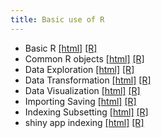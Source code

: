 ```yaml
---
title: Basic use of R
---
```


 * Basic R [[html]](/demo/basic-use-of-r/Basic_R.html)  [[R]](/demo/basic-use-of-r/Basic_R.R)
* Common R objects [[html]](/demo/basic-use-of-r/Common_R_objects.html)  [[R]](/demo/basic-use-of-r/Common_R_objects.R)
* Data Exploration [[html]](/demo/basic-use-of-r/Data_Exploration.html)  [[R]](/demo/basic-use-of-r/Data_Exploration.R)
* Data Transformation [[html]](/demo/basic-use-of-r/Data_Transformation.html)  [[R]](/demo/basic-use-of-r/Data_Transformation.R)
* Data Visualization [[html]](/demo/basic-use-of-r/Data_Visualization.html)  [[R]](/demo/basic-use-of-r/Data_Visualization.R)
* Importing Saving [[html]](/demo/basic-use-of-r/Importing_Saving.html)  [[R]](/demo/basic-use-of-r/Importing_Saving.R)
* Indexing Subsetting [[html]](/demo/basic-use-of-r/Indexing_Subsetting.html)  [[R]](/demo/basic-use-of-r/Indexing_Subsetting.R)
* shiny app indexing [[html]](/demo/basic-use-of-r/shiny_app_indexing.html)  [[R]](/demo/basic-use-of-r/shiny_app_indexing.R)
